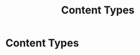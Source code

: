 ﻿---
uid: content-types
locale: en
title: Content Types
dnneditions: DNN Platform, Evoq Content,Evoq Engage
dnnversion: 09.02.00
related-topics: 
---

# Content Types
